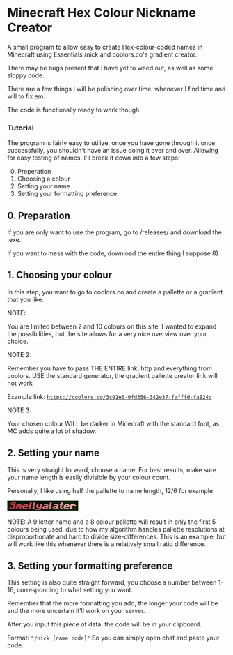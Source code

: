 # Minecraft Hex Colour Nickname Creator
A small program to allow easy to create Hex-colour-coded names in Minecraft using Essentials /nick and coolors.co's gradient creator.

There may be bugs present that I have yet to weed out, as well as some sloppy code.

There are a few things I will be polishing over time, whenever I find time and will to fix em.

The code is functionally ready to work though.


### Tutorial

The program is fairly easy to utilize, once you have gone through it once successfully, 
you shouldn't have an issue doing it over and over. Allowing for easy testing of names.
I'll break it down into a few steps:

0. Preperation 
1. Choosing a colour
2. Setting your name
3. Setting your formatting preference

## 0. Preparation 

If you are only want to use the program, go to /releases/ and download the .exe.

If you want to mess with the code, download the entire thing I suppose 8)

## 1. Choosing your colour

In this step, you want to go to coolors.co and create a pallette or a gradient that you like.

NOTE:

You are limited between 2 and 10 colours on this site, I wanted to expand the possibilities, 
but the site allows for a very nice overview over your choice.

NOTE 2:

Remember you have to pass THE ENTIRE link, http and everything from coolors.
USE the standard generator, the gradient pallette creator link will not work

Example link: 
<code>https://coolors.co/3c91e6-9fd356-342e37-fafffd-fa824c</code>

NOTE 3:

Your chosen colour WILL be darker in Minecraft with the standard font, as MC adds quite a lot of shadow.

## 2. Setting your name

This is very straight forward, choose a name. For best results, make sure your name length is easily divisible by your colour count.

Personally, I like using half the pallette to name length, 12/6 for example.

![](namegradientdifference.png)

NOTE:
A 9 letter name and a 8 colour pallette will result in only the first 5 colours being used, due to how my algorithm handles pallette resolutions 
at disproportionate and hard to divide size-differences. This is an example, but will work like this whenever there is a relatively small ratio difference.


## 3. Setting your formatting preference

This setting is also quite straight forward, you choose a number between 1-16, corresponding to what setting you want.

Remember that the more formatting you add, the longer your code will be and the more uncertain it'll work on your server.

After you input this piece of data, the code will be in your clipboard.

Format: <code>"/nick [name code]"</code> So you can simply open chat and paste your code.
